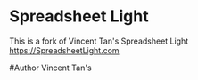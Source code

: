 # Spreadsheet Light

This is a fork of Vincent Tan's Spreadsheet Light <https://SpreadsheetLight.com>

#Author
Vincent Tan's




